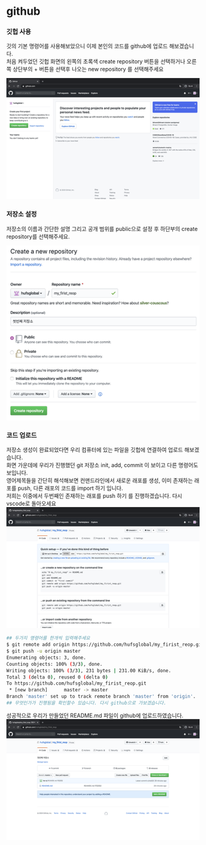 github
=

### 깃헙 사용
깃의 기본 명령어를 사용해보았으니 이제 본인의 코드를 github에 업로드 해보겠습니다.  
처음 켜두었던 깃헙 화면의 왼쪽의 초록색 create repository 버튼을 선택하거나 오른쪽 상단부의 + 버튼을 선택후 나오는 new repository 를 선택해주세요

![github](github.png)

### 저장소 설정
저장소의 이름과 간단한 설명 그리고 공개 범위를 public으로 설정 후 하단부의 create repository를 선택해주세요.  

![github_1](github_1.png)

### 코드 업로드
저장소 생성이 완료되었다면 우리 컴퓨터에 있는 파일을 깃헙에 연결하여 업로드 해보겠습니다.  
화면 가운데에 우리가 진행했던 git 저장소 init, add, commit 이 보이고 다른 명령어도 보입니다.  
영어제목들을 간단히 해석해보면 컨맨드라인에서 새로운 래포를 생성, 이미 존재하는 래포를 push, 다른 래포의 코드를 import 하기  입니다.  
저희는 이중에서 두번째인 존재하는 래포를 push 하기 를 진행하겠습니다. 다시 vscode로 돌아오세요
![github_2](github_2.png)

``` bash
## 두가지 명령어를 한개씩 입력해주세요
$ git remote add origin https://github.com/hufsglobal/my_firist_reop.git
$ git push -u origin master
Enumerating objects: 3, done.
Counting objects: 100% (3/3), done.
Writing objects: 100% (3/3), 231 bytes | 231.00 KiB/s, done.
Total 3 (delta 0), reused 0 (delta 0)
To https://github.com/hufsglobal/my_firist_reop.git
 * [new branch]      master -> master
Branch 'master' set up to track remote branch 'master' from 'origin'.
## 무엇인가가 진행됨을 확인할수 있습니다. 다시 github으로 가보겠습니다. 
```

성공적으로 우리가 만들었던 README.md 파일이 github에 업로드하였습니다.  
![github_3](github_3.png)
